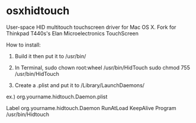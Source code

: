 osxhidtouch
===========

User-space HID multitouch touchscreen driver for Mac OS X. 
Fork for Thinkpad T440s's Elan Microelectronics TouchScreen

How to install:

1. Build it then put it to /usr/bin/

2. In Terminal,
sudo chown root:wheel /usr/bin/HidTouch
sudo chmod 755 /usr/bin/HidTouch

3. Create a .plist and put it to /Library/LaunchDaemons/

ex.) org.yourname.hidtouch.Daemon.plist

<?xml version="1.0" encoding="UTF-8"?>
<!DOCTYPE plist PUBLIC "-//Apple//DTD PLIST 1.0//EN" "http://www.apple.com/DTDs/PropertyList$ <plist version="1.0">
<dict>
        <key>Label</key>
        <string>org.yourname.hidtouch.Daemon</string>
        <key>RunAtLoad</key>
        <true/>
        <key>KeepAlive</key>
        <false/>
        <key>Program</key>
        <string>/usr/bin/Hidtouch</string>
</dict>
</plist>
